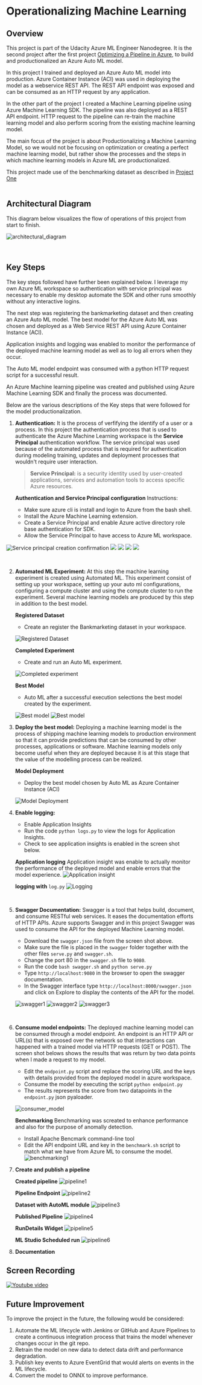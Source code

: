 # Operationalizing Machine Learning

## Overview
This project is part of the Udacity Azure ML Engineer Nanodegree. It is the second project after the first project [Optimizing a Pipeline in Azure](https://github.com/donjude/nd00333_AZMLND_Optimizing_a_Pipeline_in_Azure-Solution), to build and productionalized an Azure Auto ML model.

In this project I trained and deployed an Azure Auto ML model into production. Azure Container Instance (ACI) was used in deploying the model as a webservice REST API. The REST API endpoint was exposed and can be consumed as an HTTP request by any application.

In the other part of the project I created a Machine Learning pipeline using Azure Machine Learning SDK. The pipeline was also deployed as a REST API endpoint. HTTP request to the pipeline can re-train the machine learning model and also perform scoring from the existing machine learning model.

The main focus of the project is about Productionalizing a Machine Learning Model, so we would not be focusing on optimization or creating a perfect machine learning model, but rather show the processes and the steps in which machine learning models in Azure ML are productionalized.

This project made use of the benchmarking dataset as described in [Project One](https://github.com/donjude/nd00333_AZMLND_Optimizing_a_Pipeline_in_Azure-Solution)
<br/>
<br/>

## Architectural Diagram
This diagram below visualizes the flow of operations of this project from start to finish.

![architectural_diagram](images/project2_pipeline.png)

<br/>

## Key Steps
The key steps followed have further been explained below. I leverage my own Azure ML workspace so authentication with service principal was necessary to enable my desktop automate the SDK and other runs smoothly without any interactive logins.

The next step was registering the bankmarketing dataset and then creating an Azure Auto ML model. The best model for the Azure Auto ML was chosen and deployed as a Web Service REST API using Azure Container Instance (ACI).

Application insights and logging was enabled to monitor the performance of the deployed machine learning model as well as to log all errors when they occur.

The Auto ML model endpoint was consumed with a python HTTP request script for a successful result.

An Azure Machine learning pipeline was created and published using Azure Machine Learning SDK and finally the process was documented.


Below are the various descriptions of the Key steps that were followed for the model productionalization.

1. **Authentication:** It is the process of verfifying the identify of a user or a process. In this project the authentication process that is used to authenticate the Azure Machine Learning workspace is the **Service Principal** authentication workflow. The service principal was used because of the automated process that is required for authentication during modeling training, updates and deployment processes that wouldn't require user interaction.

    > **Service Principal:** is a security identity used by user-created applications, services and automation tools to access specific Azure resources.


    **Authentication and Service Principal configuration**
    Instructions:
    - Make sure azure cli is install and login to Azure from the bash shell.
    - Install the Azure Machine Learning extension.
    - Create a Service Principal and enable Azure active directory role base authentication for SDK.
    - Allow the Service Principal to have access to Azure ML workspace.

![Service principal creation confirmation](images/service_p1.png)
![](images/service_p2.png)
![](images/service_p3.png)
![](images/service_p4.png)
![](images/service_p5.png)


<br/>

2. **Automated ML Experiment:** At this step the machine learning experiment is created using Automated ML. This experiment consist of setting up your workspace, setting up your auto ml configurations, configuring a compute cluster and using the compute cluster to run the experiment. Several machine learning models are produced by this step in addition to the best model.


    **Registered Dataset**
    - Create an register the Bankmarketing dataset in your workspace.

    ![Registered Dataset](images/dataset1.png)


    **Completed Experiment**
    - Create and run an Auto ML experiment.

    ![Completed experiment](images/experiment1.png)


    **Best Model**
    - Auto ML after a successful execution selections the best model created by the experiment.

    ![Best model](images/best_model1.png)
    ![Best model](images/best_model2.png)


3. **Deploy the best model:** Deploying a machine learning model is the process of shipping machine learning models to production environment so that it can provide predictions that can be consumed by other processes, applications or software. Machine learning models only become useful when they are deployed because it is at this stage that the value of the modelling process can be realized.

    **Model Deployment**
    - Deploy the best model chosen by Auto ML as Azure Container Instance (ACI)

    ![Model Deployment](images/deploy2.png)



4. **Enable logging:**
    - Enable Application Insights
    - Run the code `python logs.py` to view the logs for Application Insights.
    - Check to see application insights is enabled in the screen shot below.

    **Application logging**
    Application insight was enable to actually monitor the performance of the deployed model and enable errors that the model experience.
    ![Application insight](images/appinsight1.png)

    **logging with** `log.py`
    ![Logging](images/logging1.png)

<br/>

5. **Swagger Documentation:** Swagger is a tool that helps build, document, and consume RESTful web services. It eases the documentation efforts of HTTP APIs. Azure supports Swagger and in this project Swagger was used to consume the API for the deployed Machine Learning model.
    - Download the `swagger.json` file from the screen shot above.
    - Make sure the file is placed in the `swagger` folder together with the other files `serve.py` and `swagger.sh`.
    - Change the port 80 in the `swagger.sh` file to `9080`.
    - Run the code `bash swagger.sh` and `python serve.py`
    - Type `http://localhost:9080` in the browser to open the swagger documentation.
    - In the Swagger interface type `http://localhost:8000/swagger.json` and click on Explore to display the contents of the API for the model.

    ![swagger1](images/swagger1.png)
    ![swagger2](images/swagger2.png)
    ![swagger3](images/swagger3.png)


<br/>

6. **Consume model endpoints:** The deployed machine learning model can be consumed through a model endpoint. An endpoint is an HTTP API or URL(s) that is exposed over the network so that interactions can happened with a trained model via HTTP requests (GET or POST). The screen shot belows shows the results that was return by two data points when I made a request to my model.

    - Edit the `endpoint.py` script and replace the scoring URL and the keys with details provided from the deployed model in azure workspace.
    - Consume the model by executing the script `python endpoint.py`
    - The results represents the score from two datapoints in the `endpoint.py` json pyaloader.

    ![consumer_model](images/consumer_model.png)

    **Benchmarking** Benchmarking was screated to enhance performance and also for the purpose of anomally detection.

    - Install Apache Bencmark command-line tool
    - Edit the API endpoint URL and key in the `benchmark.sh` script to match what we have from Azure ML to consume the model.
    ![benchmarking1](images/benchmarking1.png)


7. **Create and publish a pipeline**
    
    **Created pipeline**
    ![pipeline1](images/pipeline1.png)

    **Pipeline Endpoint**
    ![pipeline2](images/pipeline2.png)

    **Dataset with AutoML module**
    ![pipeline3](images/pipeline3.png)

    **Published Pipeline**
    ![pipeline4](images/pipeline4.png)

    **RunDetails Widget**
    ![pipeline5](images/pipeline5.png)  

    **ML Studio Scheduled run**
    ![pipeline6](images/schedule_run.png)


8. **Documentation**

## Screen Recording

[![Youtube video](images/youtube.png)](https://www.youtube.com/watch?v=FPQz4voAjTg)

## Future Improvement
To improve the project in the future, the following would be considered:
1. Automate the ML lifecycle with Jenkins or GitHub and Azure Pipelines to create a continuous integration process that trains the model whenever changes occur in the git repo.
2. Retrain the model on new data to detect data drift and performance degradation.
3. Publish key events to Azure EventGrid that would alerts on events in the ML lifecycle.
4. Convert the model to ONNX to improve performance.

